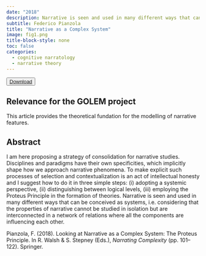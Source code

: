```yaml
---
date: "2018"
description: Narrative is seen and used in many different ways that can be conceived as systems, i.e. considering that the properties of narrative cannot be studied in isolation but are interconnected in a network of relations where all the components are influencing each other.
subtitle: Federico Pianzola
title: "Narrative as a Complex System"
image: fig1.png
title-block-style: none
toc: false
categories: 
  - cognitive narratology
  - narrative theory
---
```


<button type="button" class="btn btn-outline-success" target="_blank"><a href="https://drive.google.com/file/d/17AxNB_FYzTcK0Spa1muuwhuWfPv1ke0V/view?usp=sharing">Download</a></button>

## Relevance for the GOLEM project
This article provides the theoretical fundation for the modelling of narrative features.

## Abstract 
I am here proposing a strategy of consolidation for narrative studies. Disciplines and paradigms have their own specificities, which implicitly shape how we approach narrative phenomena. To make explicit such processes of selection and contextualization is an act of intellectual honesty and I suggest how to do it in three simple steps: (i) adopting a systemic perspective, (ii) distinguishing between logical levels, (iii) employing the Proteus Principle in the formation of theories. Narrative is seen and used in many different ways that can be conceived as systems, i.e. considering that the properties of narrative cannot be studied in isolation but are interconnected in a network of relations where all the components are influencing each other.

Pianzola, F. (2018). Looking at Narrative as a Complex System: The Proteus Principle. In R. Walsh & S. Stepney (Eds.), *Narrating Complexity* (pp. 101–122). Springer.